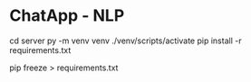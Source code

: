 # ChatApp - NLP

cd server
py -m venv venv 
./venv/scripts/activate
pip install -r requirements.txt



pip freeze > requirements.txt